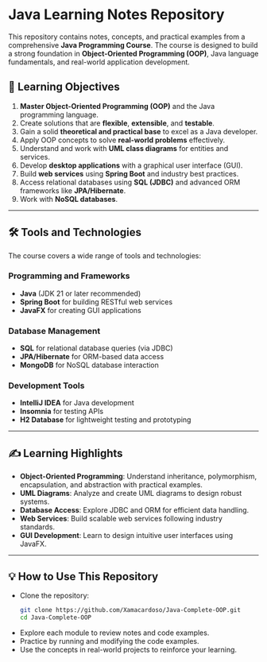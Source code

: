 # Java Learning Notes Repository

This repository contains notes, concepts, and practical examples from a comprehensive **Java Programming Course**. The course is designed to build a strong foundation in **Object-Oriented Programming (OOP)**, Java language fundamentals, and real-world application development.

## 📖 Learning Objectives

1. **Master Object-Oriented Programming (OOP)** and the Java programming language.
2. Create solutions that are **flexible**, **extensible**, and **testable**.
3. Gain a solid **theoretical and practical base** to excel as a Java developer.
4. Apply OOP concepts to solve **real-world problems** effectively.
5. Understand and work with **UML class diagrams** for entities and services.
6. Develop **desktop applications** with a graphical user interface (GUI).
7. Build **web services** using **Spring Boot** and industry best practices.
8. Access relational databases using **SQL (JDBC)** and advanced ORM frameworks like **JPA/Hibernate**.
9. Work with **NoSQL databases**.

---

## 🛠️ Tools and Technologies

The course covers a wide range of tools and technologies:

### **Programming and Frameworks**
- **Java** (JDK 21 or later recommended)
- **Spring Boot** for building RESTful web services
- **JavaFX** for creating GUI applications

### **Database Management**
- **SQL** for relational database queries (via JDBC)
- **JPA/Hibernate** for ORM-based data access
- **MongoDB** for NoSQL database interaction

### **Development Tools**
- **IntelliJ IDEA** for Java development
- **Insomnia** for testing APIs
- **H2 Database** for lightweight testing and prototyping

---

## ✍️ Learning Highlights

- **Object-Oriented Programming**: Understand inheritance, polymorphism, encapsulation, and abstraction with practical examples.
- **UML Diagrams**: Analyze and create UML diagrams to design robust systems.
- **Database Access**: Explore JDBC and ORM for efficient data handling.
- **Web Services**: Build scalable web services following industry standards.
- **GUI Development**: Learn to design intuitive user interfaces using JavaFX.

---

## 💡 How to Use This Repository

- Clone the repository:  
  ```bash
  git clone https://github.com/Xamacardoso/Java-Complete-OOP.git
  cd Java-Complete-OOP
  ```
- Explore each module to review notes and code examples.
- Practice by running and modifying the code examples.
- Use the concepts in real-world projects to reinforce your learning.
